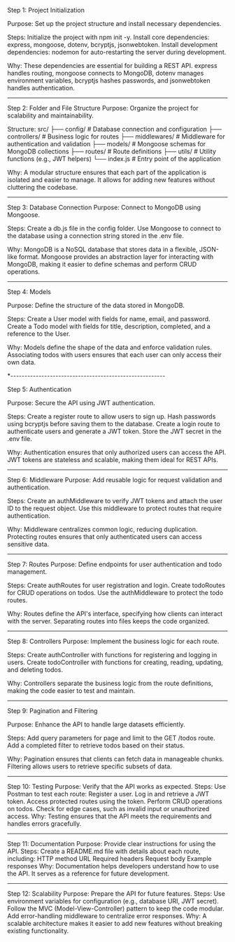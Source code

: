Step 1: Project Initialization

Purpose: Set up the project structure and install necessary dependencies.

Steps:
Initialize the project with npm init -y.
Install core dependencies: express, mongoose, dotenv, bcryptjs, jsonwebtoken.
Install development dependencies: nodemon for 
auto-restarting the server during development.

Why:
These dependencies are essential for building a REST API.
express handles routing, mongoose connects to MongoDB, dotenv manages environment variables, bcryptjs hashes passwords, and jsonwebtoken handles authentication.

-------------------------------------------------------------

Step 2: Folder and File Structure
Purpose: Organize the project for scalability and maintainability.

Structure:
src/
├── config/          # Database connection and configuration
├── controllers/     # Business logic for routes
├── middlewares/     # Middleware for authentication and validation
├── models/          # Mongoose schemas for MongoDB collections
├── routes/          # Route definitions
├── utils/           # Utility functions (e.g., JWT helpers)
└── index.js         # Entry point of the application


Why:
A modular structure ensures that each part of the application is isolated and easier to manage.
It allows for adding new features without cluttering the codebase.



-------------------------------------------------------

Step 3: Database Connection
Purpose: Connect to MongoDB using Mongoose.

Steps:
Create a db.js file in the config folder.
Use Mongoose to connect to the database using a connection string stored in the .env file.

Why:
MongoDB is a NoSQL database that stores data in a flexible, JSON-like format.
Mongoose provides an abstraction layer for interacting with MongoDB, making it easier to define schemas and perform CRUD operations.



---------------------------------------------------------
Step 4: Models

Purpose: Define the structure of the data stored in MongoDB.

Steps:
Create a User model with fields for name, email, and password.
Create a Todo model with fields for title, description, completed, and a reference to the User.

Why:
Models define the shape of the data and enforce validation rules.
Associating todos with users ensures that each user can only access their own data.



*-------------------------------------------------------

Step 5: Authentication

Purpose: Secure the API using JWT authentication.

Steps:
Create a register route to allow users to sign up.
Hash passwords using bcryptjs before saving them to the database.
Create a login route to authenticate users and generate a JWT token.
Store the JWT secret in the .env file.

Why:
Authentication ensures that only authorized users can access the API.
JWT tokens are stateless and scalable, making them ideal for REST APIs.


------------------------------------------------------

Step 6: Middleware
Purpose: Add reusable logic for request validation and authentication.

Steps:
Create an authMiddleware to verify JWT tokens and attach the user ID to the request object.
Use this middleware to protect routes that require authentication.

Why:
Middleware centralizes common logic, reducing duplication.
Protecting routes ensures that only authenticated users can access sensitive data.






------------------------------------------------------

Step 7: Routes
Purpose: Define endpoints for user authentication and todo management.

Steps:
Create authRoutes for user registration and login.
Create todoRoutes for CRUD operations on todos.
Use the authMiddleware to protect the todo routes.

Why:
Routes define the API's interface, specifying how clients can interact with the server.
Separating routes into files keeps the code organized.





---------------------------------------------------------


Step 8: Controllers
Purpose: Implement the business logic for each route.

Steps:
Create authController with functions for registering and logging in users.
Create todoController with functions for creating, reading, updating, and deleting todos.

Why:
Controllers separate the business logic from the route definitions, making the code easier to test and maintain.





------------------------------------------------------------


Step 9: Pagination and Filtering

Purpose: Enhance the API to handle large datasets efficiently.

Steps:
Add query parameters for page and limit to the GET /todos route.
Add a completed filter to retrieve todos based on their status.

Why:
Pagination ensures that clients can fetch data in manageable chunks.
Filtering allows users to retrieve specific subsets of data.





----------------------------------------------------
Step 10: Testing
Purpose: Verify that the API works as expected.
Steps:
Use Postman to test each route:
Register a user.
Log in and retrieve a JWT token.
Access protected routes using the token.
Perform CRUD operations on todos.
Check for edge cases, such as invalid input or unauthorized access.
Why:
Testing ensures that the API meets the requirements and handles errors gracefully.

-------------------------------------------------------------
Step 11: Documentation
Purpose: Provide clear instructions for using the API.
Steps:
Create a README.md file with details about each route, including:
HTTP method
URL
Required headers
Request body
Example responses
Why:
Documentation helps developers understand how to use the API.
It serves as a reference for future development.






--------------------------------------------



Step 12: Scalability
Purpose: Prepare the API for future features.
Steps:
Use environment variables for configuration (e.g., database URI, JWT secret).
Follow the MVC (Model-View-Controller) pattern to keep the code modular.
Add error-handling middleware to centralize error responses.
Why:
A scalable architecture makes it easier to add new features without breaking existing functionality.
